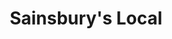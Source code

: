 ---
title: "Sainsbury's Local"
url: /edinburgh/sainsburys-local-nicolson-street/
shop: convenience
---